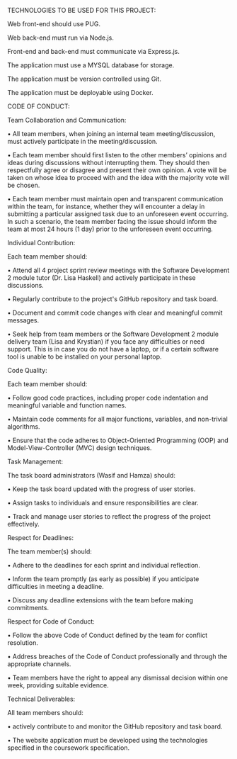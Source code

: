 TECHNOLOGIES TO BE USED FOR THIS PROJECT:

Web front-end should use PUG.

Web back-end must run via Node.js.

Front-end and back-end must communicate via Express.js.

The application must use a MYSQL database for storage.

The application must be version controlled using Git.

The application must be deployable using Docker.


CODE OF CONDUCT:

Team Collaboration and Communication:

•	All team members, when joining an internal team meeting/discussion, must actively participate in the meeting/discussion.

•	Each team member should first listen to the other members’ opinions and ideas during discussions without interrupting them. They should then respectfully agree or disagree and present their own opinion. A vote will be taken on whose idea to proceed with and the idea with the majority vote will be chosen.

•	Each team member must maintain open and transparent communication within the team, for instance, whether they will encounter a delay in submitting a particular assigned task due to an unforeseen event occurring. In such a scenario, the team member facing the issue should inform the team at most 24 hours (1 day) prior to the unforeseen event occurring.

Individual Contribution:

Each team member should: 

•	Attend all 4 project sprint review meetings with the Software Development 2 module tutor (Dr. Lisa Haskell) and actively participate in these discussions.

•	Regularly contribute to the project's GitHub repository and task board. 

•	Document and commit code changes with clear and meaningful commit messages. 

•	Seek help from team members or the Software Development 2 module delivery team (Lisa and Krystian) if you face any difficulties or need support. This is in case you do not have a laptop, or if a certain software tool is unable to be installed on your personal laptop.

Code Quality:

Each team member should:

•	Follow good code practices, including proper code indentation and meaningful variable and function names.

•	Maintain code comments for all major functions, variables, and non-trivial algorithms.

•	Ensure that the code adheres to Object-Oriented Programming (OOP) and Model-View-Controller (MVC) design techniques.

Task Management:

The task board administrators (Wasif and Hamza) should:

•	Keep the task board updated with the progress of user stories.

•	Assign tasks to individuals and ensure responsibilities are clear.

•	Track and manage user stories to reflect the progress of the project effectively.

Respect for Deadlines:

The team member(s) should:

•	Adhere to the deadlines for each sprint and individual reflection.

•	Inform the team promptly (as early as possible) if you anticipate difficulties in meeting a deadline.

•	Discuss any deadline extensions with the team before making commitments.

Respect for Code of Conduct:

•	Follow the above Code of Conduct defined by the team for conflict resolution.

•	Address breaches of the Code of Conduct professionally and through the appropriate channels.

•	Team members have the right to appeal any dismissal decision within one week, providing suitable evidence.

Technical Deliverables:

All team members should:

•	actively contribute to and monitor the GitHub repository and task board.

•	The website application must be developed using the technologies specified in the coursework specification.

